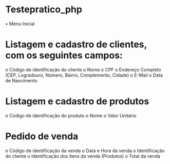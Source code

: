 # Testepratico_php

• Menu Inicial
# Listagem e cadastro de clientes, com os seguintes campos:
o Código de identificação do cliente
o Nome
o CPF
o Endereço Completo (CEP, Logradouro, Número, Bairro, Complemento, Cidade)
o E-Mail
o Data de Nascimento

# Listagem e cadastro de produtos
o Código de identificação do produto
o Nome
o Valor Unitário

# Pedido de venda
o Código de identificação da venda
o Data e Hora da venda
o Identificação do cliente
o Identificação dos itens da venda (Produtos)
o Total da venda
